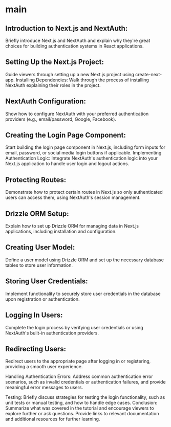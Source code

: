 # main

## Introduction to Next.js and NextAuth: 

Briefly introduce Next.js and NextAuth and explain why they're great choices for building authentication systems in React applications.

## Setting Up the Next.js Project: 

Guide viewers through setting up a new Next.js project using create-next-app.
Installing Dependencies: Walk through the process of installing NextAuth explaining their roles in the project.

## NextAuth Configuration: 

Show how to configure NextAuth with your preferred authentication providers (e.g., email/password, Google, Facebook).

## Creating the Login Page Component: 

Start building the login page component in Next.js, including form inputs for email, password, or social media login buttons if applicable.
Implementing Authentication Logic: Integrate NextAuth's authentication logic into your Next.js application to handle user login and logout actions.

## Protecting Routes: 

Demonstrate how to protect certain routes in Next.js so only authenticated users can access them, using NextAuth's session management.

## Drizzle ORM Setup: 

Explain how to set up Drizzle ORM for managing data in Next.js applications, including installation and configuration.

## Creating User Model: 

Define a user model using Drizzle ORM and set up the necessary database tables to store user information.

## Storing User Credentials: 

Implement functionality to securely store user credentials in the database upon registration or authentication.

## Logging In Users: 

Complete the login process by verifying user credentials or using NextAuth's built-in authentication providers.

## Redirecting Users: 

Redirect users to the appropriate page after logging in or registering, providing a smooth user experience.

Handling Authentication Errors: Address common authentication error scenarios, such as invalid credentials or authentication failures, and provide meaningful error messages to users.

Testing: Briefly discuss strategies for testing the login functionality, such as unit tests or manual testing, and how to handle edge cases.
Conclusion: Summarize what was covered in the tutorial and encourage viewers to explore further or ask questions. Provide links to relevant documentation and additional resources for further learning.